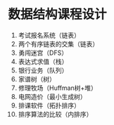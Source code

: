 数据结构课程设计 
===
1. 考试报名系统（链表）
2. 两个有序链表的交集（链表）
3. 勇闯迷宫（DFS）
4. 表达式求值（栈）
5. 银行业务（队列）
6. 家谱树（树）
7. 修理牧场（Huffman树+堆）
8. 电网造价（最小生成树）
9. 排课软件（拓扑排序）
10. 排序算法的比较（内排序）
